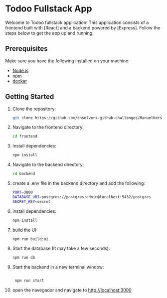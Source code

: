 # Todoo Fullstack App

Welcome to Todoo fullstack application! This application consists of a frontend built with [React] and a backend powered by [Express]. Follow the steps below to get the app up and running.

## Prerequisites

Make sure you have the following installed on your machine:

- [Node.js](https://nodejs.org/)
- [npm](https://www.npmjs.com/)
- [docker](https://www.docker.com/)

## Getting Started

1. Clone the repository:

   ```bash
   git clone https://github.com/ensolvers-github-challenges/ManuelKersul-6a5fd5.git
    ```

2. Navigate to the frontend directory:

   ```bash
   cd frontend
   ```

3. install dependencies:

   ```bash
   npm install
   ```

4. Navigate to the backend directory:

   ```bash
   cd backend
   ```

5. create a .env file in the backend directory and add the following:

   ```bash
   PORT=3000
   DATABASE_URI=postgres://postgres:admin@localhost:5432/postgres
   SECRET_KEY=secret
   ```

6. install dependencies:

   ```bash
   npm install
   ```

7. build the UI:

   ```bash
   npm run build:ui
   ```

8. Start the database (It may take a few seconds):

   ```bash
   npm run db
   ```

9. Start the backend in a new terminal window:

   ```bash

    npm run start
    ```

10. open the navegador and navigate to <http://localhost:3000>

